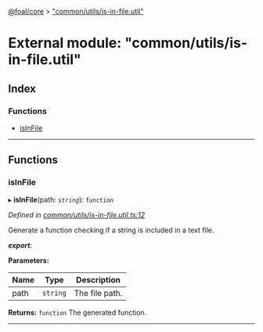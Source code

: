 [@foal/core](../README.md) > ["common/utils/is-in-file.util"](../modules/_common_utils_is_in_file_util_.md)

# External module: "common/utils/is-in-file.util"

## Index

### Functions

* [isInFile](_common_utils_is_in_file_util_.md#isinfile)

---

## Functions

<a id="isinfile"></a>

###  isInFile

▸ **isInFile**(path: *`string`*): `function`

*Defined in [common/utils/is-in-file.util.ts:12](https://github.com/FoalTS/foal/blob/aac11366/packages/core/src/common/utils/is-in-file.util.ts#L12)*

Generate a function checking if a string is included in a text file.

*__export__*: 

**Parameters:**

| Name | Type | Description |
| ------ | ------ | ------ |
| path | `string` |  The file path. |

**Returns:** `function`
The generated function.

___


